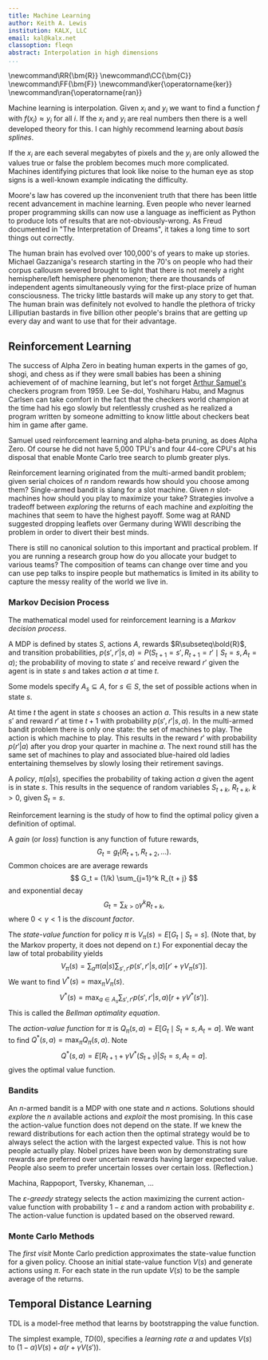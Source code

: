 ```yaml
---
title: Machine Learning
author: Keith A. Lewis
institution: KALX, LLC
email: kal@kalx.net
classoption: fleqn
abstract: Interpolation in high dimensions
...
```


\newcommand\RR{\bm{R}}
\newcommand\CC{\bm{C}}
\newcommand\FF{\bm{F}}
\newcommand\ker{\operatorname{ker}}
\newcommand\ran{\operatorname{ran}}

Machine learning is interpolation. Given $x_i$ and $y_i$ we
want to find a function $f$ with $f(x_i) \approx y_i$ for all $i$.
If the $x_i$ and $y_i$ are real numbers then there is a well developed
theory for this. I can highly recommend learning about _basis splines_.

If the $x_i$ are each several megabytes of pixels and the $y_i$ are only
allowed the values true or false the problem becomes much more complicated.
Machines identifying pictures that look like noise to
the human eye as stop signs is a well-known example indicating the
difficulty.

Moore's law has covered up the inconvenient truth that there has been
little recent advancement in machine learning.  Even people who never
learned proper programming skills can now use a language as inefficient
as Python to produce lots of results that are not-obviously-wrong. As
Freud documented in "The Interpretation of Dreams", it takes a long time
to sort things out correctly.

The human brain has evolved over 100,000's of years to make up stories.
Michael Gazzaniga's research starting in the 70's on people who had
their corpus callousm severed brought to light that there is not merely
a right hemisphere/left hemisphere phenomenon; there are thousands of
independent agents simultaneously vying for the first-place prize of
human consciousness. The tricky little bastards will make up any story to get
that. The human brain was definitely not evolved to handle the plethora
of tricky Lilliputian bastards in five billion other people's brains
that are getting up every day and want to use that for their advantage.

## Reinforcement Learning

The success of Alpha Zero in beating human experts in the games of go, shogi, and
chess as if they were small babies has been a shining achievement of
of machine learning, but let's not forget
[Arthur Samuel's](https://history-computer.com/arthur-samuel-biography-history-and-inventions/)
checkers program from 1959. Lee Se-dol, Yoshiharu Habu, and Magnus Carlsen
can take comfort in the fact that the checkers world champion at the time
had his ego slowly but relentlessly crushed as he realized a program written
by someone admitting to know little about checkers beat him in game after game.

Samuel used reinforcement learning and alpha-beta pruning, as does Alpha Zero.
Of course he did not have 5,000 TPU's and four 44-core CPU's at his disposal
that enable Monte Carlo tree search to plumb greater plys. 

Reinforcement learning originated from the multi-armed bandit problem;
given serial choices of $n$ random rewards how should you choose among them?
Single-armed bandit is slang for a slot machine. Given $n$ slot-machines
how should you play to maximize your take? Strategies involve
a tradeoff between _exploring_ the returns of each machine and _exploiting_
the machines that seem to have the highest payoff.
Some wag at RAND suggested dropping leaflets over Germany during WWII describing
the problem in order to divert their best minds.

There is still no canonical solution to this important and practical problem. If
you are running a research group how do you allocate your budget to various teams?
The composition of teams can change over time and you can use pep talks to
inspire people but mathematics is limited in its ability to capture the
messy reality of the world we live in.

### Markov Decision Process

The mathematical model used for reinforcement learning is a _Markov decision process_.

A MDP is defined by states $S$, actions $A$, rewards
$R\subseteq\bold{R}$, and transition probabilities, $p(s',r'|s,a) =
P(S_{t+1} = s', R_{t+1} = r'\mid S_t = s, A_t = a)$; the probability
of moving to state $s'$ and receive reward $r'$ given the agent is in
state $s$ and takes action $a$ at time $t$.

Some models specify $A_s\subseteq A$, for $s\in S$, the set of possible
actions when in state $s$.

At time $t$ the agent in state $s$ chooses an action $a$. This results in a new
state $s'$ and reward $r'$ at time $t+1$ with probability $p(s',r'|s,a)$.
In the multi-armed bandit problem there is only one state:
the set of machines to play. The action is which machine to play.
This results in the reward $r'$ with probability $p(r'|a)$
after you drop your quarter in machine $a$. The next round still has the same
set of machines to play and associated blue-haired old ladies entertaining
themselves by slowly losing their retirement savings.

A _policy_, $π(a|s)$, specifies the probability of taking action $a$
given the agent is in state $s$. This results in the sequence of random
variables $S_{t + k}$, $R_{t + k}$, $k > 0$, given $S_t = s$.

Reinforcement learning is the study of how to find the optimal policy
given a definition of optimal.

A _gain_ (or _loss_) function is any function of future rewards,
$$
G_t = g_t(R_{t+1}, R_{t+2}, \ldots).
$$
Common choices are are average rewards
$$
G_t = (1/k) \sum_{j=1}^k R_{t + j}
$$
and exponential decay 
$$
G_t = \sum_{k > 0} γ^k R_{t + k},
$$
where $0<γ<1$ is the _discount factor_.

The _state-value function_ for policy $π$ is
$V_π(s) = E[G_t\mid S_t = s]$.
(Note that, by the Markov property, it does not depend on $t$.)
For exponential decay the law of total probability yields
$$
V_π(s) = \sum_a π(a|s) \sum_{s',r'} p(s',r'|s,a)[r' + γ V_π(s')].
$$
We want to find $V^*(s) = \max_π V_π(s)$.
$$
V^*(s) = \max_{a\in A_s} \sum_{s',r'} p(s',r'|s,a)[r + γ V^*(s')].
$$
This is called the _Bellman optimality equation_.

The _action-value function_ for $π$ is
$Q_π(s,a) = E[G_t\mid S_t = s, A_t = a]$.
We want to find $Q^*(s,a) = \max_π Q_π(s,a)$.
Note
$$
Q^*(s,a) = E[R_{t+1} + γ V^*(S_{t+1})|S_t = s, A_t = a].
$$
gives the optimal value function.

### Bandits

An $n$-armed bandit is a MDP with one state and $n$ actions.
Solutions should _explore_ the $n$ available actions and
_exploit_ the most promising. In this case the action-value function does
not depend on the state.  If we knew the reward distributions for each
action then the optimal strategy would be to always select the action
with the largest expected value. This is not how people actually play.
Nobel prizes have been won by demonstrating sure rewards are preferred over
uncertain rewards having larger expected value. People also seem to
prefer uncertain losses over certain loss. (Reflection.)

Machina, Rappoport, Tversky, Khaneman, ...

The _$ε$-greedy_ strategy selects the action maximizing the current
action-value function with probability $1-ε$ and a random action
with probability $ε$. The action-value function is updated based
on the observed reward.

### Monte Carlo Methods

The _first visit_ Monte Carlo prediction approximates the state-value function for a given policy.
Choose an initial state-value function $V(s)$ and generate actions using $π$.
For each state in the run update $V(s)$ to be the sample average of the returns.

## Temporal Distance Learning

TDL is a model-free method that learns by bootstrapping the value function.

The simplest example, $TD(0)$, specifies a _learning rate_ $α$ and updates
$V(s)$ to $(1 - α)V(s) + α(r + γV(s'))$.
